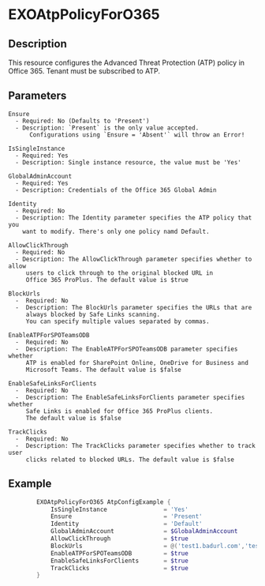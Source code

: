 # EXOAtpPolicyForO365

## Description

This resource configures the Advanced Threat Protection (ATP) policy
in Office 365.  Tenant must be subscribed to ATP.

## Parameters

    Ensure
      - Required: No (Defaults to 'Present')
      - Description: `Present` is the only value accepted.
          Configurations using `Ensure = 'Absent'` will throw an Error!

    IsSingleInstance
      - Required: Yes
      - Description: Single instance resource, the value must be 'Yes'

    GlobalAdminAccount
      - Required: Yes
      - Description: Credentials of the Office 365 Global Admin

    Identity
      - Required: No
      - Description: The Identity parameter specifies the ATP policy that you
        want to modify. There's only one policy namd Default.

    AllowClickThrough
      - Required: No
      - Description: The AllowClickThrough parameter specifies whether to allow
         users to click through to the original blocked URL in
         Office 365 ProPlus. The default value is $true

    BlockUrls
      -  Required: No
      -  Description: The BlockUrls parameter specifies the URLs that are
         always blocked by Safe Links scanning.
         You can specify multiple values separated by commas.

    EnableATPForSPOTeamsODB
      -  Required: No
      -  Description: The EnableATPForSPOTeamsODB parameter specifies whether
         ATP is enabled for SharePoint Online, OneDrive for Business and
         Microsoft Teams. The default value is $false

    EnableSafeLinksForClients
      -  Required: No
      -  Description: The EnableSafeLinksForClients parameter specifies whether
         Safe Links is enabled for Office 365 ProPlus clients.
         The default value is $false

    TrackClicks
      -  Required: No
      -  Description: The TrackClicks parameter specifies whether to track user
         clicks related to blocked URLs. The default value is $false

## Example

```PowerShell
        EXOAtpPolicyForO365 AtpConfigExample {
            IsSingleInstance                = 'Yes'
            Ensure                          = 'Present'
            Identity                        = 'Default'
            GlobalAdminAccount              = $GlobalAdminAccount
            AllowClickThrough               = $true
            BlockUrls                       = @('test1.badurl.com','test2.badurl.com')
            EnableATPForSPOTeamsODB         = $true
            EnableSafeLinksForClients       = $true
            TrackClicks                     = $true
        }
```
